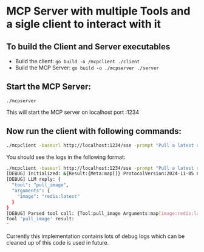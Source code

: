 # MCP Server with multiple Tools and a sigle client to interact with it

## To build the Client and Server executables
- Build the client:
`go build -o /mcpclient ./client`
- Build the MCP Server:
`go build -o ./mcpserver ./server`

## Start the MCP Server:
`./mcpserver`

This will start the MCP server on localhost port :1234

## Now run the client with following commands:

```sh
./mcpclient -baseurl http://localhost:1234/sse -prompt "Pull a latest redis image"
```

You should see the logs in the following format:
```sh
./mcpclient -baseurl http://localhost:1234/sse -prompt "Pull a latest redis image"
[DEBUG] Initialized: &{Result:{Meta:map[]} ProtocolVersion:2024-11-05 Capabilities:{Experimental:map[] Logging:0xa0f8e0 Prompts:0xc0000127ba Resources:0xc0000127bc Tools:0xc0000127be} ServerInfo:{Name:MCP Tool STDIO Server Version:v1.0.0} Instructions:}
[DEBUG] LLM reply: {
  "tool": "pull_image",
  "arguments": {
    "image": "redis:latest"
  }
}
[DEBUG] Parsed tool call: {Tool:pull_image Arguments:map[image:redis:latest]}
Tool 'pull_image' result:
"
```

Currently this implementation contains lots of debug logs which can be cleaned up of this code is
used in future.

